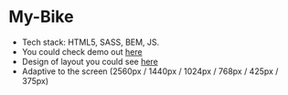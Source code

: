 # My-Bike
- Tech stack: HTML5, SASS, BEM, JS.
- You could check demo out [here]()
- Design of layout you could see [here](https://www.figma.com/file/NZQAIydtHo5QkINyGLHNcq/BIKE-New-Version?node-id=0%3A1&t=d5AIXwvWZCR9uIcd-0)
- Adaptive to the screen (2560px / 1440px / 1024px / 768px / 425px / 375px)
